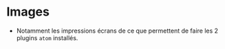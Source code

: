 # Images

* Notamment les impressions écrans de ce que permettent de faire les 2 plugins `atom` installés.
